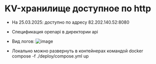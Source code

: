 # KV-хранилище доступное по http

 
* На 25.03.2025: доступно по адресу 82.202.140.52:8080

* Cпецификация openapi в директории api
* Вид логов:
![image](https://github.com/user-attachments/assets/341b4954-f139-4d1d-8492-0cfaa74ef52b)

* Локально можно развернуть в контейнерах командой docker compose -f ./deploy/compose.yml up
